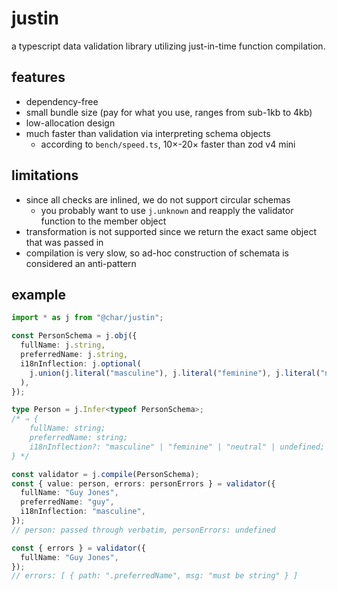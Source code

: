 # justin

a typescript data validation library utilizing just-in-time function compilation.

## features

- dependency-free
- small bundle size (pay for what you use, ranges from sub-1kb to 4kb)
- low-allocation design
- much faster than validation via interpreting schema objects
  - according to `bench/speed.ts`, 10×-20× faster than zod v4 mini

## limitations

- since all checks are inlined, we do not support circular schemas
  - you probably want to use `j.unknown` and reapply the validator function to the member object
- transformation is not supported since we return the exact same object that was passed in
- compilation is very slow, so ad-hoc construction of schemata is considered an anti-pattern

## example

```typescript
import * as j from "@char/justin";

const PersonSchema = j.obj({
  fullName: j.string,
  preferredName: j.string,
  i18nInflection: j.optional(
    j.union(j.literal("masculine"), j.literal("feminine"), j.literal("neutral")),
  ),
});

type Person = j.Infer<typeof PersonSchema>;
/* ⇒ {
    fullName: string;
    preferredName: string;
    i18nInflection?: "masculine" | "feminine" | "neutral" | undefined;
} */

const validator = j.compile(PersonSchema);
const { value: person, errors: personErrors } = validator({
  fullName: "Guy Jones",
  preferredName: "guy",
  i18nInflection: "masculine",
});
// person: passed through verbatim, personErrors: undefined

const { errors } = validator({
  fullName: "Guy Jones",
});
// errors: [ { path: ".preferredName", msg: "must be string" } ]
```
